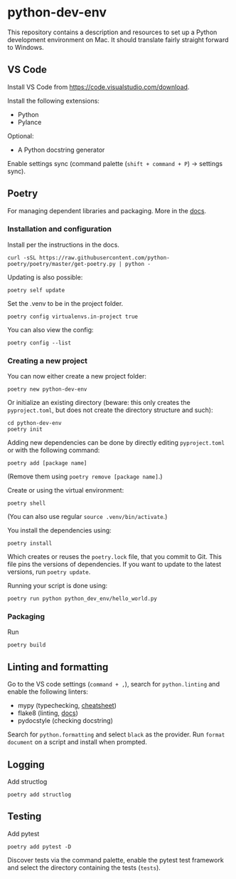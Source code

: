 # python-dev-env
This repository contains a description and resources to set up a Python development environment on Mac. It should translate fairly straight forward to Windows.

## VS Code
Install VS Code from https://code.visualstudio.com/download.

Install the following extensions:
- Python
- Pylance

Optional:
- A Python docstring generator

Enable settings sync (command palette (`shift + command + P`) &#8594; settings sync).

## Poetry
For managing dependent libraries and packaging. More in the [docs](https://python-poetry.org/docs/).

### Installation and configuration
Install per the instructions in the docs.

```
curl -sSL https://raw.githubusercontent.com/python-poetry/poetry/master/get-poetry.py | python -
```

Updating is also possible:
```
poetry self update
```

Set the .venv to be in the project folder.
```
poetry config virtualenvs.in-project true
```

You can also view the config:
```
poetry config --list
```


### Creating a new project
You can now either create a new project folder:
```
poetry new python-dev-env
```

Or initialize an existing directory (beware: this only creates the `pyproject.toml`, but does not create the directory structure and such):
```
cd python-dev-env
poetry init
```

Adding new dependencies can be done by directly editing `pyproject.toml` or with the following command:
```
poetry add [package name]
```

(Remove them using `poetry remove [package name]`.)

Create or using the virtual environment:
```
poetry shell
```
(You can also use regular `source .venv/bin/activate`.)

You install the dependencies using:
```
poetry install
```

Which creates or reuses the `poetry.lock` file, that you commit to Git. This file pins the versions of dependencies. If you want to update to the latest versions, run `poetry update`.

Running your script is done using:
```
poetry run python python_dev_env/hello_world.py
```

### Packaging
Run
```
poetry build
```

## Linting and formatting

Go to the VS code settings (`command + ,`), search for `python.linting` and enable the following linters:
- mypy (typechecking, [cheatsheet](https://mypy.readthedocs.io/en/stable/cheat_sheet_py3.html))
- flake8 (linting, [docs](https://flake8.pycqa.org/en/latest/user/index.html))
- pydocstyle (checking docstring)

Search for `python.formatting` and select `black` as the provider. Run `format document` on a script and install when prompted.

## Logging

Add structlog

```
poetry add structlog
```

## Testing

Add pytest

```
poetry add pytest -D
```

Discover tests via the command palette, enable the pytest test framework and select the directory containing the tests (`tests`).
